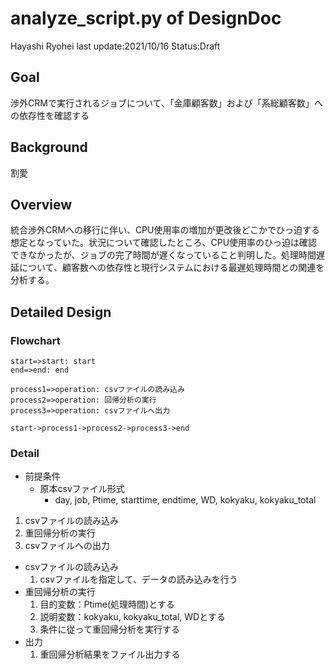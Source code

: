 # analyze_script.py of DesignDoc

Hayashi Ryohei
last update:2021/10/16
Status:Draft

## Goal

渉外CRMで実行されるジョブについて、「金庫顧客数」および「系総顧客数」への依存性を確認する

## Background

割愛

## Overview

統合渉外CRMへの移行に伴い、CPU使用率の増加が更改後どこかでひっ迫する想定となっていた。状況について確認したところ、CPU使用率のひっ迫は確認できなかったが、ジョブの完了時間が遅くなっていること判明した。処理時間遅延について、顧客数への依存性と現行システムにおける最遅処理時間との関連を分析する。

## Detailed Design

### Flowchart

```flow
start=>start: start
end=>end: end

process1=>operation: csvファイルの読み込み
process2=>operation: 回帰分析の実行
process3=>operation: csvファイルへ出力

start->process1->process2->process3->end

```

### Detail

- 前提条件
  - 原本csvファイル形式
    - day, job, Ptime, starttime, endtime, WD, kokyaku, kokyaku_total

1. csvファイルの読み込み
2. 重回帰分析の実行  
3. csvファイルへの出力  

- csvファイルの読み込み
  1. csvファイルを指定して、データの読み込みを行う  
- 重回帰分析の実行
  1. 目的変数：Ptime(処理時間)とする
  2. 説明変数：kokyaku, kokyaku_total, WDとする
  3. 条件に従って重回帰分析を実行する
- 出力
  1. 重回帰分析結果をファイル出力する
